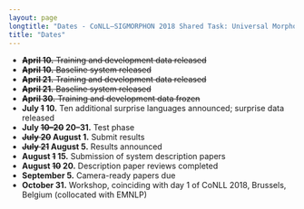 ```yaml
---
layout: page
longtitle: "Dates - CoNLL–SIGMORPHON 2018 Shared Task: Universal Morphological Reinflection"
title: "Dates"
---
```


* <del>**April 10.** Training and development data released</del>
* <del>**April 10.** Baseline system released</del>
* <del>**April 21.** Training and development data released</del>
* <del>**April 21.** Baseline system released</del>
* <del>**April 30.** Training and development data frozen</del>
* **July <del>1</del> 10.** Ten additional surprise languages announced; surprise data released
* **July <del>10–20</del> 20–31.** Test phase
* **<del>July 20</del> August 1.** Submit results
* **<del>July 21</del> August 5.** Results announced
* **August <del>1</del> 15.** Submission of system description papers
* **August <del>10</del> 20.** Description paper reviews completed
* **September 5.** Camera-ready papers due
* **October 31.** Workshop, coinciding with day 1 of CoNLL 2018, Brussels, Belgium (collocated with EMNLP)
